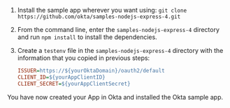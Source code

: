 1. Install the sample app wherever you want using: `git clone https://github.com/okta/samples-nodejs-express-4.git`
2. From the command line, enter the `samples-nodejs-express-4` directory and run `npm install` to install the dependencies.
3. Create a `testenv` file in the  `samples-nodejs-express-4` directory with the information that you copied in previous steps:

    ```ini
    ISSUER=https://${yourOktaDomain}/oauth2/default
    CLIENT_ID=${yourAppClientID}
    CLIENT_SECRET=${yourAppClientSecret}
    ```

You have now created your App in Okta and installed the Okta <StackSnippet snippet="applang" noSelector inline /> sample app.
